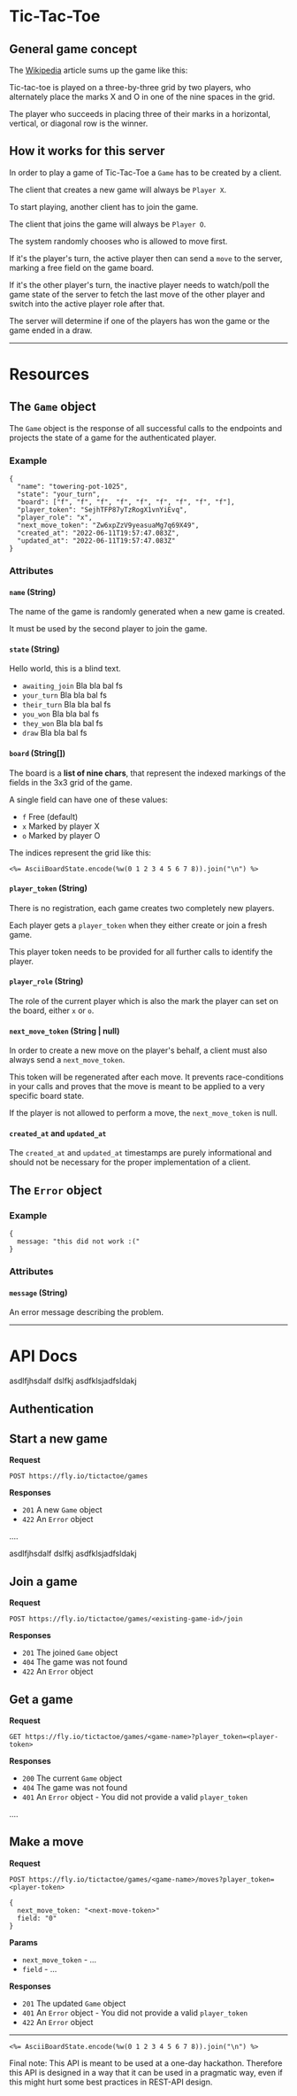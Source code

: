 # Tic-Tac-Toe

## General game concept

The [Wikipedia](https://en.wikipedia.org/wiki/Tic-tac-toe) article sums up the game like this:

Tic-tac-toe is played on a three-by-three grid by two players, who alternately place the marks X and O in one of the nine spaces in the grid.

The player who succeeds in placing three of their marks in a horizontal, vertical, or diagonal row is the winner.

## How it works for this server

In order to play a game of Tic-Tac-Toe a `Game` has to be created by a client.

The client that creates a new game will always be `Player X`.

To start playing, another client has to join the game.

The client that joins the game will always be `Player O`.

The system randomly chooses who is allowed to move first.

If it's the player's turn, the active player then can send a `move` to the server, marking a free field on the game board.

If it's the other player's turn, the inactive player needs to watch/poll the game state of the server to fetch the last move of the other player and switch into the active player role after that.

The server will determine if one of the players has won the game or the game ended in a draw.

---

# Resources

## The `Game` object

The `Game` object is the response of all successful calls to the endpoints and projects the state of a game for the authenticated player.

### Example

```
{
  "name": "towering-pot-1025",
  "state": "your_turn",
  "board": ["f", "f", "f", "f", "f", "f", "f", "f", "f"],
  "player_token": "SejhTFP87yTzRogX1vnYiEvq",
  "player_role": "x",
  "next_move_token": "Zw6xpZzV9yeasuaMg7q69X49",
  "created_at": "2022-06-11T19:57:47.083Z",
  "updated_at": "2022-06-11T19:57:47.083Z"
}
```

### Attributes

#### `name` (String)

The name of the game is randomly generated when a new game is created.

It must be used by the second player to join the game.


#### `state` (String)

Hello world, this is a blind text.

- `awaiting_join` Bla bla bal fs
- `your_turn` Bla bla bal fs
- `their_turn` Bla bla bal fs
- `you_won` Bla bla bal fs
- `they_won` Bla bla bal fs
- `draw` Bla bla bal fs


#### `board` (String[])

The board is a **list of nine chars**, that represent the indexed markings of the fields in the 3x3 grid of the game.

A single field can have one of these values:

- `f` Free (default)
- `x` Marked by player X
- `o` Marked by player O

The indices represent the grid like this:

```
<%= AsciiBoardState.encode(%w(0 1 2 3 4 5 6 7 8)).join("\n") %>
```

#### `player_token` (String)

There is no registration, each game creates two completely new players.

Each player gets a `player_token` when they either create or join a fresh game.

This player token needs to be provided for all further calls to identify the player.

#### `player_role` (String)

The role of the current player which is also the mark the player can set on the board, either `x` or `o`.

#### `next_move_token` (String | null)

In order to create a new move on the player's behalf, a client must also always send a `next_move_token`.

This token will be regenerated after each move. It prevents race-conditions in your calls and proves that the move is meant to be applied to a very specific board state.

If the player is not allowed to perform a move, the `next_move_token` is null.

#### `created_at` and `updated_at`

The `created_at` and `updated_at` timestamps are purely informational and should not be necessary for the proper implementation of a client.


## The `Error` object

### Example

```
{
  message: "this did not work :("
}
```

### Attributes

#### `message` (String)

An error message describing the problem.

---

# API Docs

asdlfjhsdalf dslfkj asdfklsjadfsldakj

## Authentication

## Start a new game


**Request**

```
POST https://fly.io/tictactoe/games
```

**Responses**

- `201` A new `Game` object
- `422` An `Error` object

....

asdlfjhsdalf dslfkj asdfklsjadfsldakj

## Join a game

**Request**

```
POST https://fly.io/tictactoe/games/<existing-game-id>/join
```

**Responses**

- `201` The joined `Game` object
- `404` The game was not found
- `422` An `Error` object

## Get a game

**Request**

```
GET https://fly.io/tictactoe/games/<game-name>?player_token=<player-token>
```

**Responses**

- `200` The current `Game` object
- `404` The game was not found
- `401` An `Error` object - You did not provide a valid `player_token`

....

## Make a move

**Request**

```
POST https://fly.io/tictactoe/games/<game-name>/moves?player_token=<player-token>

{
  next_move_token: "<next-move-token>"
  field: "0"
}
```

**Params**

- `next_move_token` - ...
- `field` - ...

**Responses**

- `201` The updated `Game` object
- `401` An `Error` object - You did not provide a valid `player_token`
- `422` An `Error` object

-----

```
<%= AsciiBoardState.encode(%w(0 1 2 3 4 5 6 7 8)).join("\n") %>
```

<article>
Final note:
This API is meant to be used at a one-day hackathon. Therefore this API is designed in a way that it can be used in a pragmatic way, even if this might hurt some best practices in REST-API design.
</article>
